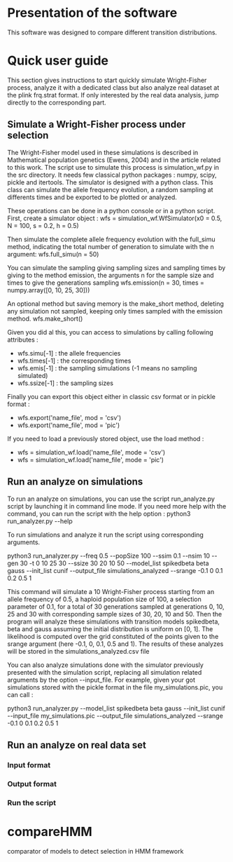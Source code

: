 # Presentation of the software

This software was designed to compare different transition distributions.

# Quick user guide

This section gives instructions to start quickly simulate Wright-Fisher
process, analyze it with a dedicated class but also analyze real dataset
at the plink frq.strat format. If only interested by the real data analysis,
jump directly to the corresponding part.

## Simulate a Wright-Fisher process under selection

The Wright-Fisher model used in these simulations is described in Mathematical
population genetics (Ewens, 2004) and in the article related to this work.
The script use to simulate this process is simulation_wf.py in the src
directory. It needs few classical python packages : numpy, scipy, pickle and
itertools. The simulator is designed with a python class. This class can
simulate the allele frequency evolution, a random sampling at differents times
and be exported to be plotted or analyzed.

These operations can be done in a python console or in a python script.
First, create a simulator object : 
wfs = simulation_wf.WfSimulator(x0 = 0.5, N = 100, s = 0.2, h = 0.5)

Then simulate the complete allele frequency evolution with the full_simu
method, indicating the total number of generation to simulate with the n
argument:
wfs.full_simu(n = 50)

You can simulate the sampling giving sampling sizes and sampling times by
giving to the method emission, the arguments n for the sample size and
times to give the generations sampling
wfs.emission(n = 30, times = numpy.array([0, 10, 25, 30]))

An optional method but saving memory is the make_short method, deleting any
simulation not sampled, keeping only times sampled with the emission method.
wfs.make_short()

Given you did al this, you can access to simulations by calling following
attributes :
- wfs.simu[-1] : the allele frequencies
- wfs.times[-1] : the corresponding times
- wfs.emis[-1] : the sampling simulations (-1 means no sampling simulated)
- wfs.ssize[-1] : the sampling sizes

Finally you can export this object either in classic csv format or in pickle
format :
- wfs.export('name_file', mod = 'csv')
- wfs.export('name_file', mod = 'pic')

If you need to load a previously stored object, use the load method :
- wfs = simulation_wf.load('name_file', mode = 'csv')
- wfs = simulation_wf.load('name_file', mode = 'pic')

## Run an analyze on simulations

To run an analyze on simulations, you can use the script run_analyze.py script
by launching it in command line mode. If you need more help with the command,
you can run the script with the help option : python3 run_analyzer.py --help

To run simulations and analyze it run the script using corresponding arguments.

python3 run_analyzer.py --freq 0.5 --popSize 100 --ssim 0.1 --nsim 10 --gen 30
-t 0 10 25 30 --ssize 30 20 10 50 --model_list spikedbeta beta gauss
--init_list cunif --output_file simulations_analyzed
--srange -0.1 0 0.1 0.2 0.5 1

This command will simulate a 10 Wright-Fisher process starting from an allele
frequency of 0.5, a haploid population size of 100, a selection parameter of
0.1, for a total of 30 generations sampled at generations 0, 10, 25 and 30
with corresponding sample sizes of 30, 20, 10 and 50. Then the program will
analyze these simulations with transition models spikedbeta, beta and gauss
assuming the initial distribution is uniform on [0, 1]. The likelihood is
computed over the grid constituted of the points given to the srange argument
(here -0.1, 0, 0.1, 0.5 and 1). The results of these analyzes will be stored
in the simulations_analyzed.csv file

You can also analyze simulations done with the simulator previously presented
with the simulation script, replacing all simulation related arguments by
the option --input_file. For example, given your got simulations stored with
the pickle format in the file my_simulations.pic, you can call :

python3 run_analyzer.py --model_list spikedbeta beta gauss --init_list cunif
--input_file my_simulations.pic --output_file simulations_analyzed
--srange -0.1 0 0.1 0.2 0.5 1

## Run an analyze on real data set

### Input format

### Output format

### Run the script

# compareHMM
comparator of models to detect selection in HMM framework

